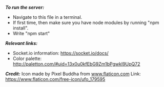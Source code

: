 ***To run the server:***
- Navigate to this file in a terminal.
- If first time, then make sure you have node modules by running "npm install".
- Write "npm start"

***Relevant links:***
- Socket.io information: https://socket.io/docs/
- Color palette: http://paletton.com/#uid=13x0u0kfEbG9Zm1bPgwkI9UpQ72

***Credit:***
Icon made by Pixel Buddha from www.flaticon.com
Link: https://www.flaticon.com/free-icon/ufo_179595